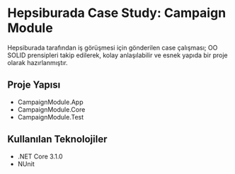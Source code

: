 # Hepsiburada Case Study: Campaign Module

Hepsiburada tarafından iş görüşmesi için gönderilen case çalışması; OO SOLID prensipleri takip edilerek, kolay anlaşılabilir ve esnek yapıda bir proje olarak hazırlanmıştır.

## Proje Yapısı
* CampaignModule.App
* CampaignModule.Core
* CampaignModule.Test

## Kullanılan Teknolojiler
* .NET Core 3.1.0
* NUnit
